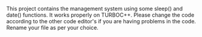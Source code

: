 This project contains the management system using some sleep() and date() functions.
It works properly on TURBOC++.
Please change the code according to the other code editor's  if you are having problems in the code.
Rename your file as per your choice.
